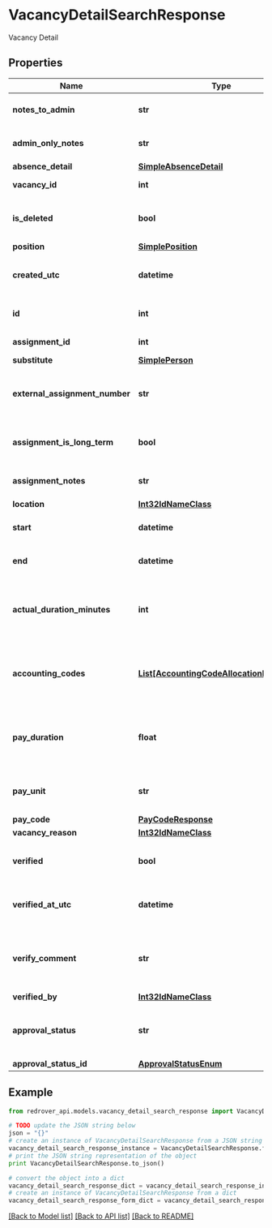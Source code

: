 # VacancyDetailSearchResponse

Vacancy Detail

## Properties

Name | Type | Description | Notes
------------ | ------------- | ------------- | -------------
**notes_to_admin** | **str** | Any notes to the admin | [optional] 
**admin_only_notes** | **str** | Notes made by the admin | [optional] 
**absence_detail** | [**SimpleAbsenceDetail**](SimpleAbsenceDetail.md) |  | [optional] 
**vacancy_id** | **int** | Id of the Vacancy | [optional] 
**is_deleted** | **bool** | If the vacancy was deleted | [optional] 
**position** | [**SimplePosition**](SimplePosition.md) |  | [optional] 
**created_utc** | **datetime** | When the Vacancy Detail was created | [optional] 
**id** | **int** | Id of the Vacancy Detail | [optional] 
**assignment_id** | **int** | Id of the Assignment | [optional] 
**substitute** | [**SimplePerson**](SimplePerson.md) |  | [optional] 
**external_assignment_number** | **str** | Assignment number to match another system | [optional] 
**assignment_is_long_term** | **bool** | Is this assignment considered long term? | [optional] 
**assignment_notes** | **str** | Notes about this assignment | [optional] 
**location** | [**Int32IdNameClass**](Int32IdNameClass.md) |  | [optional] 
**start** | **datetime** | When the Vacancy starts | [optional] 
**end** | **datetime** | When the Vacancy ends | [optional] 
**actual_duration_minutes** | **int** | How long the Vacancy Detail is scheduled (minutes) | [optional] 
**accounting_codes** | [**List[AccountingCodeAllocationResponse]**](AccountingCodeAllocationResponse.md) | The Accounting codes associated with the Vacancy | [optional] 
**pay_duration** | **float** | The Calculated Effective Duration (Days or Minutes) | [optional] 
**pay_unit** | **str** | The pay unit. (&#39;DAYS&#39;, &#39;MINUTES&#39;) | [optional] 
**pay_code** | [**PayCodeResponse**](PayCodeResponse.md) |  | [optional] 
**vacancy_reason** | [**Int32IdNameClass**](Int32IdNameClass.md) |  | [optional] 
**verified** | **bool** | If the Vacancy has been verified | [optional] 
**verified_at_utc** | **datetime** | When the Vacancy was verified | [optional] 
**verify_comment** | **str** | Comment made when the Vacancy was verified | [optional] 
**verified_by** | [**Int32IdNameClass**](Int32IdNameClass.md) |  | [optional] 
**approval_status** | **str** | The current approval status of the vacancy | [optional] 
**approval_status_id** | [**ApprovalStatusEnum**](ApprovalStatusEnum.md) |  | [optional] 

## Example

```python
from redrover_api.models.vacancy_detail_search_response import VacancyDetailSearchResponse

# TODO update the JSON string below
json = "{}"
# create an instance of VacancyDetailSearchResponse from a JSON string
vacancy_detail_search_response_instance = VacancyDetailSearchResponse.from_json(json)
# print the JSON string representation of the object
print VacancyDetailSearchResponse.to_json()

# convert the object into a dict
vacancy_detail_search_response_dict = vacancy_detail_search_response_instance.to_dict()
# create an instance of VacancyDetailSearchResponse from a dict
vacancy_detail_search_response_form_dict = vacancy_detail_search_response.from_dict(vacancy_detail_search_response_dict)
```
[[Back to Model list]](../README.md#documentation-for-models) [[Back to API list]](../README.md#documentation-for-api-endpoints) [[Back to README]](../README.md)


